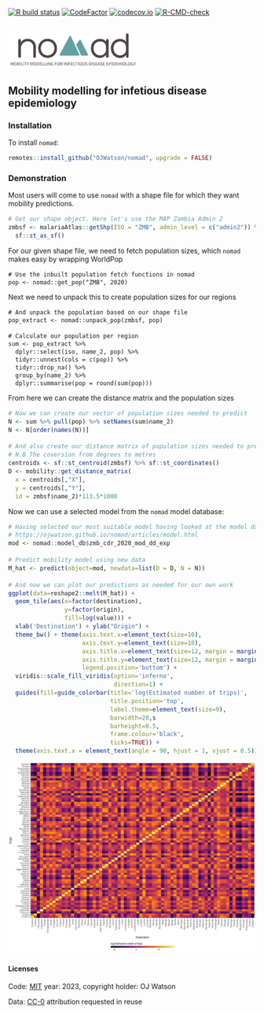
<!-- README.md is generated from README.Rmd. Please edit that file -->
<!-- badges: start -->

[![R build
status](https://github.com/OJWatson/nomad/workflows/R-CMD-check/badge.svg)](https://github.com/OJWatson/nomad/actions)
[![CodeFactor](https://www.codefactor.io/repository/github/OJWatson/nomad/badge)](https://www.codefactor.io/repository/github/OJWatson/nomad)
[![codecov.io](https://codecov.io/github/OJWatson/nomad/coverage.svg?branch=main)](https://codecov.io/github/OJWatson/nomad?branch=main)
[![R-CMD-check](https://github.com/afyac/mast/actions/workflows/R-CMD-check.yaml/badge.svg)](https://github.com/afyac/mast/actions/workflows/R-CMD-check.yaml)
<!-- badges: end -->

## <img src='man/figures/logo.png' style="height:75px;"/>

## Mobility modelling for infetious disease epidemiology

### Installation

To install `nomad`:

``` r
remotes::install_github("OJWatson/nomad", upgrade = FALSE)
```

### Demonstration

Most users will come to use `nomad` with a shape file for which they
want mobility predictions.

``` r
# Get our shape object. Here let's use the MAP Zambia Admin 2
zmbsf <- malariaAtlas::getShp(ISO = "ZMB", admin_level = c("admin2")) %>% 
  sf::st_as_sf()
```

For our given shape file, we need to fetch population sizes, which
`nomad` makes easy by wrapping WorldPop

    # Use the inbuilt population fetch functions in nomad
    pop <- nomad::get_pop("ZMB", 2020)

Next we need to unpack this to create population sizes for our regions

    # And unpack the population based on our shape file
    pop_extract <- nomad::unpack_pop(zmbsf, pop)

    # Calculate our population per region
    sum <- pop_extract %>%
      dplyr::select(iso, name_2, pop) %>%
      tidyr::unnest(cols = c(pop)) %>%
      tidyr::drop_na() %>%
      group_by(name_2) %>% 
      dplyr::summarise(pop = round(sum(pop)))

From here we can create the distance matrix and the population sizes

``` r
# Now we can create our vector of population sizes needed to predict
N <- sum %>% pull(pop) %>% setNames(sum$name_2)
N <- N[order(names(N))]

# And also create our distance matrix of population sizes needed to predict
# N.B The coversion from degrees to metres
centroids <- sf::st_centroid(zmbsf) %>% sf::st_coordinates()
D <- mobility::get_distance_matrix(
  x = centroids[,"X"], 
  y = centroids[,"Y"], 
  id = zmbsf$name_2)*113.5*1000 
```

Now we can use a selected model from the `nomad` model database:

``` r
# Having selected our most suitable model having looked at the model database
# https://ojwatson.github.io/nomad/articles/model.html
mod <- nomad::model_db$zmb_cdr_2020_mod_dd_exp

# Predict mobility model using new data
M_hat <- predict(object=mod, newdata=list(D = D, N = N))

# And now we can plot our predictions as needed for our own work
ggplot(data=reshape2::melt(M_hat)) +
  geom_tile(aes(x=factor(destination),
                y=factor(origin),
                fill=log(value))) +
  xlab('Destination') + ylab("Origin") +
  theme_bw() + theme(axis.text.x=element_text(size=10),
                     axis.text.y=element_text(size=10),
                     axis.title.x=element_text(size=12, margin = margin(t = 15)),
                     axis.title.y=element_text(size=12, margin = margin(r = 15)),
                     legend.position='bottom') +
  viridis::scale_fill_viridis(option='inferno', 
                              direction=1) +
  guides(fill=guide_colorbar(title='log(Estimated number of trips)',
                             title.position='top',
                             label.theme=element_text(size=9),
                             barwidth=20,s
                             barheight=0.5,
                             frame.colour='black',
                             ticks=TRUE)) +
  theme(axis.text.x = element_text(angle = 90, hjust = 1, vjust = 0.5))
```

![Predictions](vignettes/imgs/predictions.png)

#### Licenses

Code: [MIT](http://opensource.org/licenses/MIT) year: 2023, copyright
holder: OJ Watson

Data: [CC-0](http://creativecommons.org/publicdomain/zero/1.0/)
attribution requested in reuse
